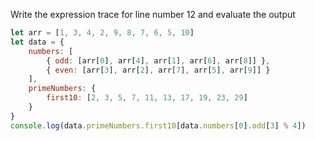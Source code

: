 Write the expression trace for line number 12 and evaluate the output

```js
let arr = [1, 3, 4, 2, 9, 8, 7, 6, 5, 10]
let data = {
    numbers: [
        { odd: [arr[0], arr[4], arr[1], arr[6], arr[8]] },
        { even: [arr[3], arr[2], arr[7], arr[5], arr[9]] }
    ],
    primeNumbers: {
        first10: [2, 3, 5, 7, 11, 13, 17, 19, 23, 29]
    }
}
console.log(data.primeNumbers.first10[data.numbers[0].odd[3] % 4])
```
